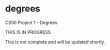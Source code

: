 # degrees
CS50 Project 1 - Degrees

THIS IS IN PROGRESS

This is not complete and will be updated shortly.
